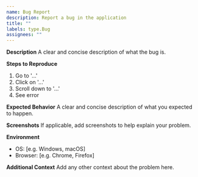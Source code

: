 ```yaml
---
name: Bug Report
description: Report a bug in the application
title: ""
labels: type.Bug
assignees: ""
---
```


**Description**
A clear and concise description of what the bug is.

**Steps to Reproduce**
1. Go to '...'
2. Click on '...'
3. Scroll down to '...'
4. See error

**Expected Behavior**
A clear and concise description of what you expected to happen.

**Screenshots**
If applicable, add screenshots to help explain your problem.

**Environment**
- OS: [e.g. Windows, macOS]
- Browser: [e.g. Chrome, Firefox]

**Additional Context**
Add any other context about the problem here.
